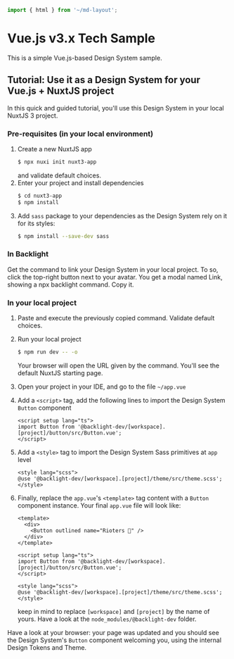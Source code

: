 ```js script
import { html } from '~/md-layout';
```

<vue-logo></vue-logo>
<nuxt-logo></nuxt-logo>

# Vue.js v3.x Tech Sample

This is a simple Vue.js-based Design System sample.

## Tutorial: Use it as a Design System for your Vue.js + NuxtJS project

In this quick and guided tutorial, you'll use this Design System in your local NuxtJS 3 project.

### Pre-requisites (in your local environment)

1. Create a new NuxtJS app
   ```sh
   $ npx nuxi init nuxt3-app
   ```
   and validate default choices.
2. Enter your project and install dependencies
   ```sh
   $ cd nuxt3-app
   $ npm install
   ```
3. Add `sass` package to your dependencies as the Design System rely on it for its styles:
   ```sh
   $ npm install --save-dev sass
   ```

### In Backlight

Get the command to link your Design System in your local project. To so, click the top-right button next to your avatar. You get a modal named Link, showing a npx backlight command. Copy it.

### In your local project

1. Paste and execute the previously copied command. Validate default choices.
2. Run your local project
   ```sh
   $ npm run dev -- -o
   ```
   Your browser will open the URL given by the command. You'll see the default NuxtJS starting page.
3. Open your project in your IDE, and go to the file `~/app.vue`
4. Add a `<script>` tag, add the following lines to import the Design System `Button` component
   ```vue
   <script setup lang="ts">
   import Button from '@backlight-dev/[workspace].[project]/button/src/Button.vue';
   </script>
   ```
5. Add a `<style>` tag to import the Design System Sass primitives at `app` level
   ```vue
   <style lang="scss">
   @use '@backlight-dev/[workspace].[project]/theme/src/theme.scss';
   </style>
   ```
6. Finally, replace the `app.vue`'s `<template>` tag content with a `Button` component instance. Your final `app.vue` file will look like:

   ```vue
   <template>
     <div>
       <Button outlined name="Rioters 🤘" />
     </div>
   </template>

   <script setup lang="ts">
   import Button from '@backlight-dev/[workspace].[project]/button/src/Button.vue';
   </script>

   <style lang="scss">
   @use '@backlight-dev/[workspace].[project]/theme/src/theme.scss';
   </style>
   ```

   keep in mind to replace `[workspace]` and `[project]` by the name of yours. Have a look at the `node_modules/@backlight-dev` folder.

Have a look at your browser: your page was updated and you should see the Design System's `Button` component welcoming you, using the internal Design Tokens and Theme.
